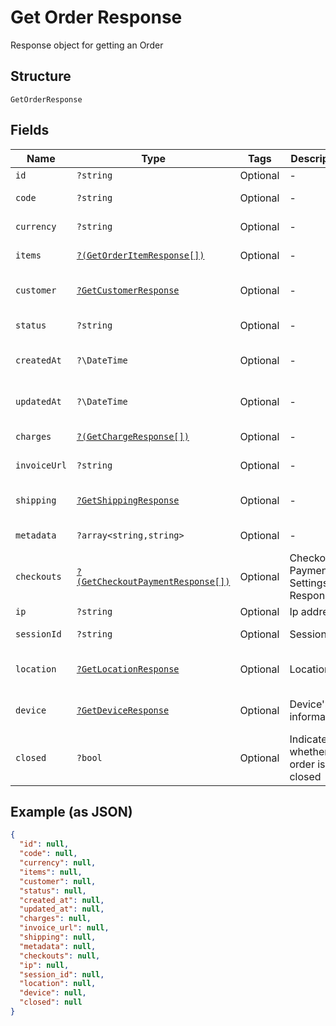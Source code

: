 
# Get Order Response

Response object for getting an Order

## Structure

`GetOrderResponse`

## Fields

| Name | Type | Tags | Description | Getter | Setter |
|  --- | --- | --- | --- | --- | --- |
| `id` | `?string` | Optional | - | getId(): ?string | setId(?string id): void |
| `code` | `?string` | Optional | - | getCode(): ?string | setCode(?string code): void |
| `currency` | `?string` | Optional | - | getCurrency(): ?string | setCurrency(?string currency): void |
| `items` | [`?(GetOrderItemResponse[])`](../../doc/models/get-order-item-response.md) | Optional | - | getItems(): ?array | setItems(?array items): void |
| `customer` | [`?GetCustomerResponse`](../../doc/models/get-customer-response.md) | Optional | - | getCustomer(): ?GetCustomerResponse | setCustomer(?GetCustomerResponse customer): void |
| `status` | `?string` | Optional | - | getStatus(): ?string | setStatus(?string status): void |
| `createdAt` | `?\DateTime` | Optional | - | getCreatedAt(): ?\DateTime | setCreatedAt(?\DateTime createdAt): void |
| `updatedAt` | `?\DateTime` | Optional | - | getUpdatedAt(): ?\DateTime | setUpdatedAt(?\DateTime updatedAt): void |
| `charges` | [`?(GetChargeResponse[])`](../../doc/models/get-charge-response.md) | Optional | - | getCharges(): ?array | setCharges(?array charges): void |
| `invoiceUrl` | `?string` | Optional | - | getInvoiceUrl(): ?string | setInvoiceUrl(?string invoiceUrl): void |
| `shipping` | [`?GetShippingResponse`](../../doc/models/get-shipping-response.md) | Optional | - | getShipping(): ?GetShippingResponse | setShipping(?GetShippingResponse shipping): void |
| `metadata` | `?array<string,string>` | Optional | - | getMetadata(): ?array | setMetadata(?array metadata): void |
| `checkouts` | [`?(GetCheckoutPaymentResponse[])`](../../doc/models/get-checkout-payment-response.md) | Optional | Checkout Payment Settings Response | getCheckouts(): ?array | setCheckouts(?array checkouts): void |
| `ip` | `?string` | Optional | Ip address | getIp(): ?string | setIp(?string ip): void |
| `sessionId` | `?string` | Optional | Session id | getSessionId(): ?string | setSessionId(?string sessionId): void |
| `location` | [`?GetLocationResponse`](../../doc/models/get-location-response.md) | Optional | Location | getLocation(): ?GetLocationResponse | setLocation(?GetLocationResponse location): void |
| `device` | [`?GetDeviceResponse`](../../doc/models/get-device-response.md) | Optional | Device's informations | getDevice(): ?GetDeviceResponse | setDevice(?GetDeviceResponse device): void |
| `closed` | `?bool` | Optional | Indicates whether the order is closed | getClosed(): ?bool | setClosed(?bool closed): void |

## Example (as JSON)

```json
{
  "id": null,
  "code": null,
  "currency": null,
  "items": null,
  "customer": null,
  "status": null,
  "created_at": null,
  "updated_at": null,
  "charges": null,
  "invoice_url": null,
  "shipping": null,
  "metadata": null,
  "checkouts": null,
  "ip": null,
  "session_id": null,
  "location": null,
  "device": null,
  "closed": null
}
```

